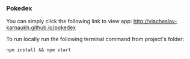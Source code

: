 ### Pokedex


You can simply click the following link to view app: http://viacheslav-karnaukh.github.io/pokedex


To run locally run the following terminal command from project's folder:

```
npm install && npm start
```